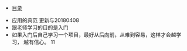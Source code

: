 * [目录](SUMMARY.md)

- 应用的典范 更新与20180408
- 跟老师学习的目的是入门
- 如果入门后自己学习一个项目，最好从后向前，从难到容易，这样才会越学习，
越有信心。
11
